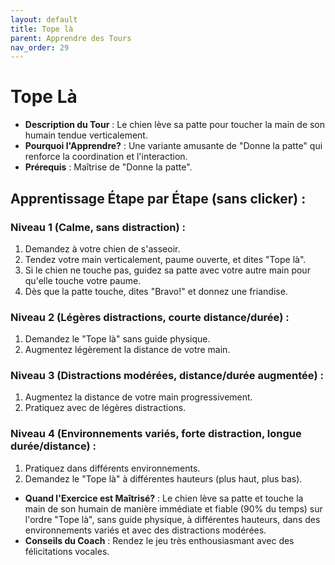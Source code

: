 ```yaml
---
layout: default
title: Tope là
parent: Apprendre des Tours
nav_order: 29
---
```


# Tope Là
- **Description du Tour** : Le chien lève sa patte pour toucher la main de son humain tendue verticalement.
- **Pourquoi l'Apprendre?** : Une variante amusante de "Donne la patte" qui renforce la coordination et l'interaction.
- **Prérequis** : Maîtrise de "Donne la patte".

## Apprentissage Étape par Étape (sans clicker) :

### Niveau 1 (Calme, sans distraction) :
1. Demandez à votre chien de s'asseoir.
2. Tendez votre main verticalement, paume ouverte, et dites "Tope là".
3. Si le chien ne touche pas, guidez sa patte avec votre autre main pour qu'elle touche votre paume.
4. Dès que la patte touche, dites "Bravo!" et donnez une friandise.

### Niveau 2 (Légères distractions, courte distance/durée) :
1. Demandez le "Tope là" sans guide physique.
2. Augmentez légèrement la distance de votre main.

### Niveau 3 (Distractions modérées, distance/durée augmentée) :
1. Augmentez la distance de votre main progressivement.
2. Pratiquez avec de légères distractions.

### Niveau 4 (Environnements variés, forte distraction, longue durée/distance) :
1. Pratiquez dans différents environnements.
2. Demandez le "Tope là" à différentes hauteurs (plus haut, plus bas).

- **Quand l'Exercice est Maîtrisé?** : Le chien lève sa patte et touche la main de son humain de manière immédiate et fiable (90% du temps) sur l'ordre "Tope là", sans guide physique, à différentes hauteurs, dans des environnements variés et avec des distractions modérées.
- **Conseils du Coach** : Rendez le jeu très enthousiasmant avec des félicitations vocales. 
